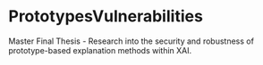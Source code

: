 # PrototypesVulnerabilities
Master Final Thesis - Research into the security and robustness of prototype-based explanation methods within XAI.
